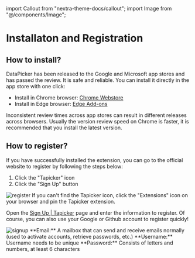 import Callout from "nextra-theme-docs/callout";
import Image from "@/components/Image";

# Installaton and Registration

## How to install?

DataPicker has been released to the Google and Microsoft app stores and has passed the review. It is safe and reliable. You can install it directly in the app store with one click:

- Install in Chrome browser: [Chrome Webstore](https://chrome.google.com/webstore/detail/tapicker/baglkjackdnhdpjjcjpkhmemggiklhid)
- Install in Edge browser: [Edge Add-ons](https://microsoftedge.microsoft.com/addons/detail/tapicker/ejmegoaahjcedhklldmdmmgbjoioifje)

Inconsistent review times across app stores can result in different releases across browsers. Usually the version review speed on Chrome is faster, it is recommended that you install the latest version.

## How to register?

If you have successfully installed the extension, you can go to the official website to register by following the steps below:

1. Click the "Tapicker" icon
2. Click the "Sign Up" button

<Image src="/screenshots/register.png" alt="register" />

<Callout emoji="💡">
If you can't find the Tapicker icon, click the "Extensions" icon on your browser and pin the Tapicker extension.
</Callout>

Open the [Sign Up | Tapicker](https://www.tapicker.com/signup) page and enter the information to register. Of course, you can also use your Google or Github account to register quickly!

<Image src="/screenshots/signup.png" alt="signup" />

<Callout emoji="💡">
**Email:** A mailbox that can send and receive emails normally (used to activate accounts, retrieve passwords, etc.)  
**Username:** Username needs to be unique  
**Password:** Consists of letters and numbers, at least 6 characters
</Callout>
